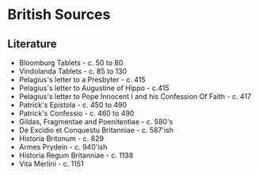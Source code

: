 # British Sources

## Literature

* Bloomburg Tablets - c. 50 to 80
* Vindolanda Tablets - c. 85 to 130
* Pelagius's  letter to a Presbyter - c. 415
* Pelagius's  letter to Augustine of Hippo - c.415
* Pelagius's letter  to Pope Innocent I and his  Confession Of Faith - c. 417
* Patrick's Epistola - c. 450 to 490
* Patrick's Confessio - c. 460 to 490
* Gildas, Fragmentae and Poenitentiae - c. 580's
* De Excidio et Conquestu Britanniae - c. 587'ish
* Historia Britonum - c. 829
* Armes Prydein - c. 940'ish
* Historia Regum Britanniae - c. 1138
* Vita Merlini - c. 1151



